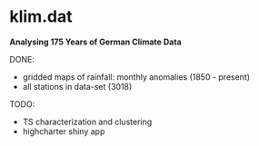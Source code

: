 # klim.dat
**Analysing 175 Years of German Climate Data**

DONE: 
- gridded maps of rainfall: monthly anomalies (1850 - present)
- all stations in data-set (3018)


TODO: 
- TS characterization and clustering
- highcharter shiny app 


